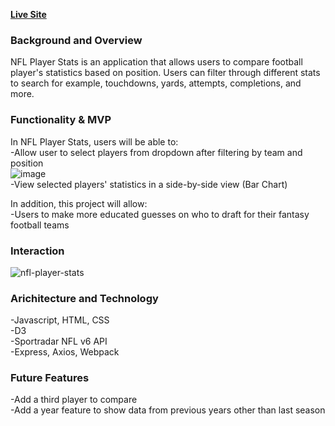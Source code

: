 **[Live Site](https://nfl-player-stats.herokuapp.com/)**

### Background and Overview
NFL Player Stats is an application that allows users to compare football player's statistics based on position. Users can filter through different stats to search for example, touchdowns, yards, attempts, completions, and more.   

### Functionality & MVP
In NFL Player Stats, users will be able to: <br>
  -Allow user to select players from dropdown after filtering by team and position <br>
  ![image](https://user-images.githubusercontent.com/66839642/122980525-bdd65f80-d366-11eb-9acd-5f9027bb63e9.png) <br>
  -View selected players' statistics in a side-by-side view (Bar Chart)
 
In addition, this project will allow: <br> 
  -Users to make more educated guesses on who to draft for their fantasy football teams
  
### Interaction
![nfl-player-stats](https://user-images.githubusercontent.com/66839642/119850455-90b79e00-bedb-11eb-9bf4-23b63d874433.gif)


### Arichitecture and Technology
  -Javascript, HTML, CSS<br>
  -D3 <br>
  -Sportradar NFL v6 API <br>
  -Express, Axios, Webpack<br>
  
### Future Features
  -Add a third player to compare<br>
  -Add a year feature to show data from previous years other than last season




